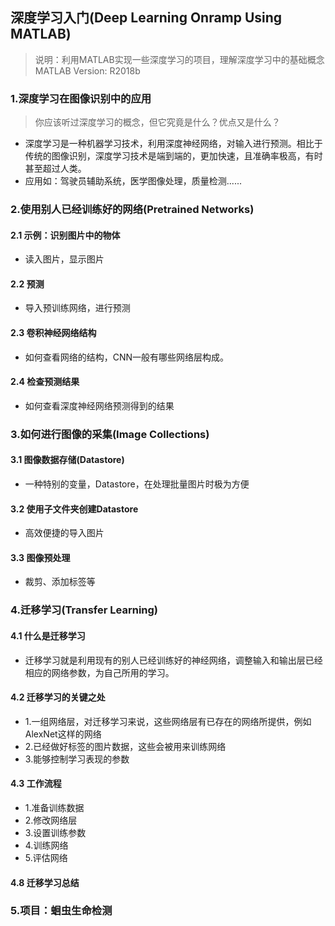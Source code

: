 ## 深度学习入门(Deep Learning Onramp Using MATLAB)

>说明：利用MATLAB实现一些深度学习的项目，理解深度学习中的基础概念<br>
>MATLAB Version: R2018b

### 1.深度学习在图像识别中的应用
> 你应该听过深度学习的概念，但它究竟是什么？优点又是什么？
- 深度学习是一种机器学习技术，利用深度神经网络，对输入进行预测。相比于传统的图像识别，深度学习技术是端到端的，更加快速，且准确率极高，有时甚至超过人类。
- 应用如：驾驶员辅助系统，医学图像处理，质量检测......

### 2.使用别人已经训练好的网络(Pretrained Networks)
#### 2.1 示例：识别图片中的物体
- 读入图片，显示图片
#### 2.2 预测
- 导入预训练网络，进行预测
#### 2.3 卷积神经网络结构
- 如何查看网络的结构，CNN一般有哪些网络层构成。
#### 2.4 检查预测结果
- 如何查看深度神经网络预测得到的结果

### 3.如何进行图像的采集(Image Collections)
#### 3.1 图像数据存储(Datastore)
- 一种特别的变量，Datastore，在处理批量图片时极为方便
#### 3.2 使用子文件夹创建Datastore
- 高效便捷的导入图片
#### 3.3 图像预处理
- 裁剪、添加标签等

### 4.迁移学习(Transfer Learning)
#### 4.1 什么是迁移学习
- 迁移学习就是利用现有的别人已经训练好的神经网络，调整输入和输出层已经相应的网络参数，为自己所用的学习。
#### 4.2 迁移学习的关键之处
- 1.一组网络层，对迁移学习来说，这些网络层有已存在的网络所提供，例如AlexNet这样的网络
- 2.已经做好标签的图片数据，这些会被用来训练网络
- 3.能够控制学习表现的参数
#### 4.3 工作流程
- 1.准备训练数据
- 2.修改网络层
- 3.设置训练参数
- 4.训练网络
- 5.评估网络
#### 4.8 迁移学习总结

### 5.项目：蛔虫生命检测
